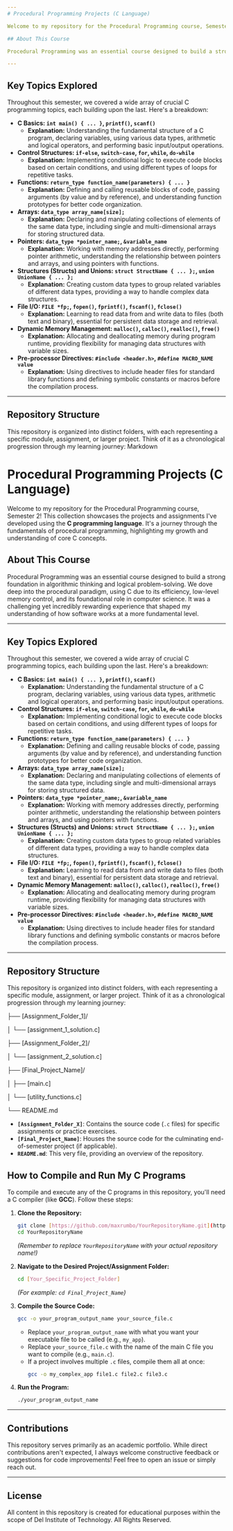 ```yaml
---
# Procedural Programming Projects (C Language) 

Welcome to my repository for the Procedural Programming course, Semester 2! This collection showcases the projects and assignments I've developed using the **C programming language**. It's a journey through the fundamentals of procedural programming, highlighting my growth and understanding of core C concepts.

## About This Course

Procedural Programming was an essential course designed to build a strong foundation in algorithmic thinking and logical problem-solving. We dove deep into the procedural paradigm, using C due to its efficiency, low-level memory control, and its foundational role in computer science. It was a challenging yet incredibly rewarding experience that shaped my understanding of how software works at a more fundamental level.

---
```


## Key Topics Explored

Throughout this semester, we covered a wide array of crucial C programming topics, each building upon the last. Here's a breakdown:

* **C Basics: `int main() { ... }`, `printf()`, `scanf()`**
    * **Explanation:** Understanding the fundamental structure of a C program, declaring variables, using various data types, arithmetic and logical operators, and performing basic input/output operations.
* **Control Structures: `if-else`, `switch-case`, `for`, `while`, `do-while`**
    * **Explanation:** Implementing conditional logic to execute code blocks based on certain conditions, and using different types of loops for repetitive tasks.
* **Functions: `return_type function_name(parameters) { ... }`**
    * **Explanation:** Defining and calling reusable blocks of code, passing arguments (by value and by reference), and understanding function prototypes for better code organization.
* **Arrays: `data_type array_name[size];`**
    * **Explanation:** Declaring and manipulating collections of elements of the same data type, including single and multi-dimensional arrays for storing structured data.
* **Pointers: `data_type *pointer_name;`, `&variable_name`**
    * **Explanation:** Working with memory addresses directly, performing pointer arithmetic, understanding the relationship between pointers and arrays, and using pointers with functions.
* **Structures (Structs) and Unions: `struct StructName { ... };`, `union UnionName { ... };`**
    * **Explanation:** Creating custom data types to group related variables of different data types, providing a way to handle complex data structures.
* **File I/O: `FILE *fp;`, `fopen()`, `fprintf()`, `fscanf()`, `fclose()`**
    * **Explanation:** Learning to read data from and write data to files (both text and binary), essential for persistent data storage and retrieval.
* **Dynamic Memory Management: `malloc()`, `calloc()`, `realloc()`, `free()`**
    * **Explanation:** Allocating and deallocating memory during program runtime, providing flexibility for managing data structures with variable sizes.
* **Pre-processor Directives: `#include <header.h>`, `#define MACRO_NAME value`**
    * **Explanation:** Using directives to include header files for standard library functions and defining symbolic constants or macros before the compilation process.

---

## Repository Structure

This repository is organized into distinct folders, with each representing a specific module, assignment, or larger project. Think of it as a chronological progression through my learning journey:
Markdown

# Procedural Programming Projects (C Language) 

Welcome to my repository for the Procedural Programming course, Semester 2! This collection showcases the projects and assignments I've developed using the **C programming language**. It's a journey through the fundamentals of procedural programming, highlighting my growth and understanding of core C concepts.

## About This Course

Procedural Programming was an essential course designed to build a strong foundation in algorithmic thinking and logical problem-solving. We dove deep into the procedural paradigm, using C due to its efficiency, low-level memory control, and its foundational role in computer science. It was a challenging yet incredibly rewarding experience that shaped my understanding of how software works at a more fundamental level.

---

## Key Topics Explored

Throughout this semester, we covered a wide array of crucial C programming topics, each building upon the last. Here's a breakdown:

* **C Basics: `int main() { ... }`, `printf()`, `scanf()`**
    * **Explanation:** Understanding the fundamental structure of a C program, declaring variables, using various data types, arithmetic and logical operators, and performing basic input/output operations.
* **Control Structures: `if-else`, `switch-case`, `for`, `while`, `do-while`**
    * **Explanation:** Implementing conditional logic to execute code blocks based on certain conditions, and using different types of loops for repetitive tasks.
* **Functions: `return_type function_name(parameters) { ... }`**
    * **Explanation:** Defining and calling reusable blocks of code, passing arguments (by value and by reference), and understanding function prototypes for better code organization.
* **Arrays: `data_type array_name[size];`**
    * **Explanation:** Declaring and manipulating collections of elements of the same data type, including single and multi-dimensional arrays for storing structured data.
* **Pointers: `data_type *pointer_name;`, `&variable_name`**
    * **Explanation:** Working with memory addresses directly, performing pointer arithmetic, understanding the relationship between pointers and arrays, and using pointers with functions.
* **Structures (Structs) and Unions: `struct StructName { ... };`, `union UnionName { ... };`**
    * **Explanation:** Creating custom data types to group related variables of different data types, providing a way to handle complex data structures.
* **File I/O: `FILE *fp;`, `fopen()`, `fprintf()`, `fscanf()`, `fclose()`**
    * **Explanation:** Learning to read data from and write data to files (both text and binary), essential for persistent data storage and retrieval.
* **Dynamic Memory Management: `malloc()`, `calloc()`, `realloc()`, `free()`**
    * **Explanation:** Allocating and deallocating memory during program runtime, providing flexibility for managing data structures with variable sizes.
* **Pre-processor Directives: `#include <header.h>`, `#define MACRO_NAME value`**
    * **Explanation:** Using directives to include header files for standard library functions and defining symbolic constants or macros before the compilation process.

---

## Repository Structure

This repository is organized into distinct folders, with each representing a specific module, assignment, or larger project. Think of it as a chronological progression through my learning journey:


├── [Assignment_Folder_1]/

│   └── [assignment_1_solution.c]

├── [Assignment_Folder_2]/

│   └── [assignment_2_solution.c]

├── [Final_Project_Name]/

│   ├── [main.c]

│   └── [utility_functions.c]

└── README.md

* **`[Assignment_Folder_X]`**: Contains the source code (`.c` files) for specific assignments or practice exercises.
* **`[Final_Project_Name]`**: Houses the source code for the culminating end-of-semester project (if applicable).
* **`README.md`**: This very file, providing an overview of the repository.

## How to Compile and Run My C Programs

To compile and execute any of the C programs in this repository, you'll need a C compiler (like **GCC**). Follow these steps:

1.  **Clone the Repository:**
    ```bash
    git clone [https://github.com/maxrumbo/YourRepositoryName.git](https://github.com/maxrumbo/YourRepositoryName.git)
    cd YourRepositoryName
    ```
    *(Remember to replace `YourRepositoryName` with your actual repository name!)*

2.  **Navigate to the Desired Project/Assignment Folder:**
    ```bash
    cd [Your_Specific_Project_Folder]
    ```
    *(For example: `cd Final_Project_Name`)*

3.  **Compile the Source Code:**
    ```bash
    gcc -o your_program_output_name your_source_file.c
    ```
    * Replace `your_program_output_name` with what you want your executable file to be called (e.g., `my_app`).
    * Replace `your_source_file.c` with the name of the main C file you want to compile (e.g., `main.c`).
    * If a project involves multiple `.c` files, compile them all at once:
        ```bash
        gcc -o my_complex_app file1.c file2.c file3.c
        ```

4.  **Run the Program:**
    ```bash
    ./your_program_output_name
    ```

---

## Contributions

This repository serves primarily as an academic portfolio. While direct contributions aren't expected, I always welcome constructive feedback or suggestions for code improvements! Feel free to open an issue or simply reach out.

---

## License

All content in this repository is created for educational purposes within the scope of Del Institute of Technology. All Rights Reserved.
